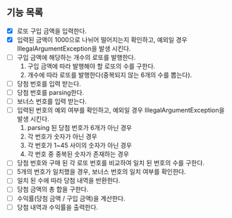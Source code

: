 ## 기능 목록

- [X]  로또 구입 금액을 입력한다.
- [X]  입력된 금액이 1000으로 나뉘어 떨어지는지 확인하고, 예외일 경우 IllegalArgumentException을 발생 시킨다.
- [ ]  구입 금액에 해당하는 개수의 로또를 발행한다.
   1. 구입 금액에 따라 발행해야 할 로또의 수를 구한다.
   2. 개수에 따라 로또를 발행한다(중복되지 않는 6개의 수를 뽑는다).
- [ ]  당첨 번호를 입력 받는다.
- [ ]  당첨 번호를 parsing한다.
- [ ]  보너스 번호를 입력 받는다.
- [ ]  입력된 번호의 예외 여부를 확인하고, 예외일 경우 IllegalArgumentException을 발생 시킨다.
   1. parsing 된 당첨 번호가 6개가 아닌 경우
   2. 각 번호가 숫자가 아닌 경우
   3. 각 번호가 1~45 사이의 숫자가 아닌 경우
   4. 각 번호 중 중복된 숫자가 존재하는 경우
- [ ]  당첨 번호와 구매 된 각 로또 번호를 비교하여 일치 된 번호의 수를 구한다.
- [ ]  5개의 번호가 일치했을 경우, 보너스 번호의 일치 여부를 확인한다.
- [ ]  일치 된 수에 따라 당첨 내역을 반환한다.
- [ ]  당첨 금액의 총 합을 구한다.
- [ ]  수익률(당첨 금액 / 구입 금액)을 계산한다.
- [ ]  당첨 내역과 수익률을 출력한다.